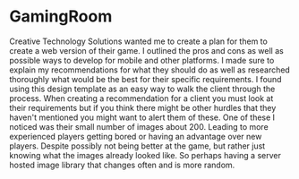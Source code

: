 # GamingRoom
Creative Technology Solutions wanted me to create a plan for them to create a web version of their game. I outlined the pros and cons as well as possible ways to develop for mobile and other platforms. I made sure to explain my recommendations for what they should do as well as researched thoroughly what would be the best for their specific requirements. I found using this design template as an easy way to walk the client through the process. When creating a recommendation for a client you must look at their requirements but if you think there might be other hurdles that they haven't mentioned you might want to alert them of these. One of these I noticed was their small number of images about 200. Leading to more experienced players getting bored or having an advantage over new players. Despite possibly not being better at the game, but rather just knowing what the images already looked like. So perhaps having a server hosted image library that changes often and is more random.
